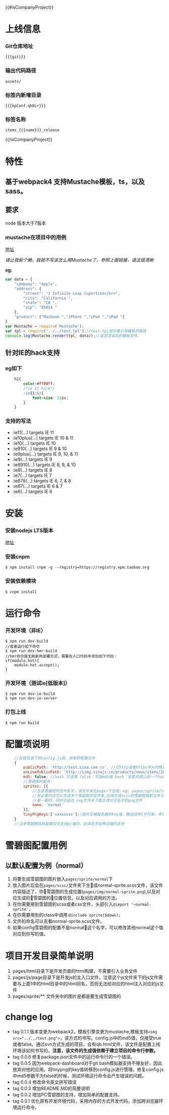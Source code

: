 {{#isCompanyProject}}
# 上线信息
### Git仓库地址
```
{{{git}}}
```
### 输出代码路径
```
assets/
```
### 标签内新增目录
```
{{{bpConf.qbDir}}}
```
### 标签名称
```
items_{{{name}}}_release
```
{{/isCompanyProject}}
# 特性
## 基于webpack4 支持Mustache模板，ts，以及sass。

## 要求
node 版本大于7版本


### mustache在项目中的用例
[地址](http://www.iinterest.net/2012/09/12/web-template-engine-mustache/)

*请让我偷个懒，我就不写该怎么用Mustache了，参照上面链接，语法很清晰*

**eg:**
```javascript
var data = {
    "company": "Apple",
    "address": {
        "street": "1 Infinite Loop Cupertino</br>",
        "city": "California ",
        "state": "CA ",
        "zip": "95014 "
    },
    "product": ["Macbook ","iPhone ","iPod ","iPad "]
}
var Mustache = require('Mustache');
var tpl = require('../../test.tpl');//test.tpl是你要引用模板的路径
console.log(Mustache.render(tpl, data));//返回渲染后的模板文件。

```
## 针对IE的hack支持
### eg如下
```css
    h1{
        color:#ff00ff;
        /*ie 11 hack*/
        :ie11(&){
            font-size: 12px;
        }
    }
```
### 支持的写法

* :ie11(...) targets IE 11
* :ie10plus(...) targets IE 10 & 11
* :ie10(...) targets IE 10
* :ie910(...) targets IE 9 & 10
* :ie9plus(...) targets IE 9, 10, & 11
* :ie9(...) targets IE 9
* :ie8910(...) targets IE 8, 9, & 10
* :ie8(...) targets IE 8
* :ie7(...) targets IE 7
* :ie678(...) targets IE 6, 7, & 8
* :ie67(...) targets IE 6 & 7
* :ie6(...) targets IE 6

# 安装
### 安装nodejs LTS版本
[地址](http://nodejs.org/)

### 安装cnpm
```
$ npm install cnpm -g --registry=https://registry.npm.taobao.org
```
### 安装依赖模块
```
$ cnpm install
```
# 运行命令
### 开发环境（非IE）
```
$ npm run dev-build
//或者运行如下命令
$ npm run dev-hmr-build
//hmr命令是无刷新热部署方式，需要在入口代码中添加如下代码：
if(module.hot){
    module.hot.accept();
}
```
### 开发环境（测试ie[低版本]）
```
$ npm run dev-ie-build
$ npm run dev-ie-server
```
### 打包上线
```
$ npm run build
```
# 配置项说明
```javascript
    //在根目录下的config.js是，简单的配置文件
    {
        publicPath: 'http://test.sina.com.cn', //已http或者https开头的绝对地址
        onLinePublicPath: 'http://simg.sinajs.cn/products/news/items/2016/', //线上静态资源地址
        md5: false, //hash 可选值 false：不加md5值 hash：全部资源公用一个hash chunkhash：单文件一个hash值
        //雪碧图的配资
        sprites: [{
            //生成雪碧图的文件名字，该文件夹在pages下生成，eg: pages/sprite/normal,
            //有必要的话可以生成多个雪碧图的文件夹,后续生成scss的雪碧图映射文件与name
            //是一致的，同时也会在 img文件夹下面生成对应名字的png文件
            name: 'normal'
        }],
        tinyPngKeys:['xxxsssxx']//图片压缩服务器的key值，数组结构|字符串，申请地址:https://tinypng.com/developers
    }
    //注意雪碧图目前配置仅仅支持pc端的，后续会添加移动端的支持
```

# 雪碧图配置用例
## 以默认配置为例（normal）
1. 将要生成雪碧图的图片放入```pages/sprite/normal```下
2. 放入图片后会在```pages/scss/```文件夹下生成normal-sprite.scss文件，该文件内容描述了，你雪碧图的生成位置(```pages/img/normal-sprite.png```),以及对应生成的雪碧图的位置信息，以及对应调用的方法。
3. 在你需要用到雪碧图的scss或者css文件，头部引入```@import '~normal-sprite';```
4. 在你需要用到的class中调用:```@include sprite($down);```
5. 文件的命名可以去看normal-sprite.scss文件。
6. 如果config雪碧图的配置不是normal这个名字，可以修改其他normal这个值对应到你写的值。

# 项目开发目录简单说明
1. pages/html目录下是开发页面的html构建，不需要引入业务文件
2. pages/js/page目录下是开发js的主入口文件，注意这个js文件夹下的js文件需要与上面1中的html目录中的html同名，否则无法给对应的html注入对应的js文件
3. pages/sprite/** 文件夹中的图片是都是要生成雪碧图的


# change log
* tag 0.1.1 版本变更为webpack2，模板引擎变更为mustache,模板支持```<img src="../../test.png">```，该方式的书写。config.js中的md5值，仅接受true或者false。通过svn方式生成的项目，会有qb.html文件，该文件是配置上线环境该如何书写的。**注意，该文件的生成强依赖于建立项目的命令行参数。**
* tag 0.0.6 修复package.json文件中的运行命令行的一个错误。
* tag 0.0.5 因为webpack-dashboard对于git bash模拟器支持不够友好，因此放弃对他的应用。将tinypng的key值转移到config.js进行管理。修复config.js中md5参数不为false的时候，测试环境运行命令会产生错误的问题。
* tag 0.0.4 修改命令英文拼写错误
* tag 0.0.3 增加README.MD的简要说明
* tag 0.0.2 增加PC雪碧图的支持，增加简单的配置支持。
* tag 0.0.1 优化原有开发环境代码，采用内存的方式开发代码，添加跨浏览器环境运行命令。
